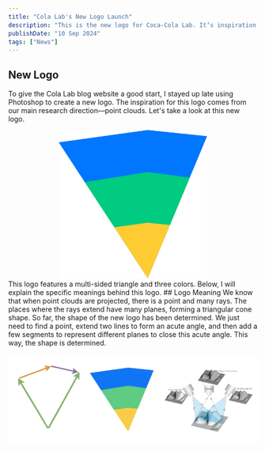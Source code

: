 ```yaml
---
title: "Cola Lab's New Logo Launch"
description: "This is the new logo for Coca-Cola Lab. It‘s inspiration comes from the projection of point clouds, with the three colors representing the dividing planes."
publishDate: "10 Sep 2024"
tags: ["News"]
---
```

## New Logo
To give the Cola Lab blog website a good start, I stayed up late using Photoshop to create a new logo. The inspiration for this logo comes from our main research direction—point clouds. Let's take a look at this new logo.  

<center><img src="https://github.com/Sunhaha520/picx-images-hosting/raw/master/lunwen1/无标题.361iwess9t.webp" alt="NEW LOGO" width="300" height="300"></center>
This logo features a multi-sided triangle and three colors. Below, I will explain the specific meanings behind this logo.  
## Logo Meaning
We know that when point clouds are projected, there is a point and many rays. The places where the rays extend have many planes, forming a triangular cone shape. So far, the shape of the new logo has been determined. We just need to find a point, extend two lines to form an acute angle, and then add a few segments to represent different planes to close this acute angle. This way, the shape is determined.    

![STEP](https://github.com/Sunhaha520/picx-images-hosting/raw/master/lunwen1/截屏2024-09-11_14.52.15-removebg-preview.5tqz6t5if8.webp)